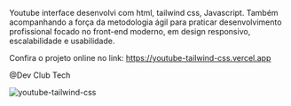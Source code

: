 Youtube interface desenvolvi com html, tailwind css, Javascript.
Também acompanhando a força da metodologia ágil para praticar desenvolvimento profissional focado no front-end moderno, em design responsivo, escalabilidade e usabilidade. 

Confira o projeto online no link: https://youtube-tailwind-css.vercel.app

@Dev Club Tech

![youtube-tailwind-css](https://github.com/user-attachments/assets/23fae7ca-7281-43dd-9176-6ce690b43b91)

